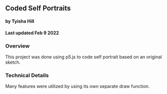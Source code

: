## Coded Self Portraits
#### by Tyisha Hill 
#### Last updated Feb 9 2022



### Overview
This project was done using p5.js to code self portrait based on an original sketch.  


### Technical Details

Many features were utilized by using its own separate draw function. 
